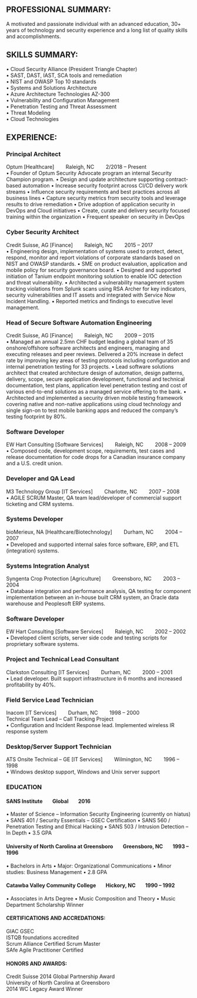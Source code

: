 ## PROFESSIONAL SUMMARY: 
A motivated and passionate individual with an advanced education, 30+ years of technology and security experience and a long list of quality skills and accomplishments.

## SKILLS SUMMARY: 
 
•	Cloud Security Alliance (President Triangle Chapter)  
•	SAST, DAST, IAST, SCA tools and remediation  
•	NIST and OWASP Top 10 standards  
•	Systems and Solutions Architecture  
•	Azure Architecture Technologies AZ-300  
•	Vulnerability and Configuration Management  
•	Penetration Testing and Threat Assessment  
•	Threat Modeling  
•	Cloud Technologies  
 
## EXPERIENCE:
### Principal Architect  			
Optum	[Healthcare]&nbsp;&nbsp;&nbsp;&nbsp;&nbsp;&nbsp;&nbsp;&nbsp;Raleigh, NC&nbsp;&nbsp;&nbsp;&nbsp;&nbsp;&nbsp;&nbsp;&nbsp;2/2018 – Present  
•	Founder of Optum Security Advocate program an internal Security Champion program. 
•	Design and update architecture supporting contract-based automation
•	Increase security footprint across CI/CD delivery work streams
•	Influence security requirements and best practices across all business lines
•	Capture security metrics from security tools and leverage results to drive remediation
•	Drive adoption of application security in DevOps and Cloud initiatives
•	Create, curate and delivery security focused training within the organization
•	Frequent speaker on security in DevOps

### Cyber Security Architect  
Credit Suisse, AG [Finance]&nbsp;&nbsp;&nbsp;&nbsp;&nbsp;&nbsp;&nbsp;&nbsp;Raleigh, NC&nbsp;&nbsp;&nbsp;&nbsp;&nbsp;&nbsp;&nbsp;&nbsp;2015 – 2017  
•	Engineering design, implementation of systems used to protect, detect, respond, monitor and report violations of corporate standards based on NIST and OWASP standards.
•	SME on product evaluation, application and mobile policy for security governance board. 
•	Designed and supported initiation of Tanium endpoint monitoring solution to enable IOC detection and threat vulnerability.
•	Architected a vulnerability management system tracking violations from Splunk scans using RSA Archer for key indicators, security vulnerabilities and IT assets and integrated with Service Now Incident Handling. 
•	Reported metrics and findings to executive level management. 

### Head of Secure Software Automation Engineering  
Credit Suisse, AG  [Finance]&nbsp;&nbsp;&nbsp;&nbsp;&nbsp;&nbsp;&nbsp;&nbsp;Raleigh, NC&nbsp;&nbsp;&nbsp;&nbsp;&nbsp;&nbsp;&nbsp;&nbsp;2009 – 2015  
•	Managed an annual 2.5mn CHF budget leading a global team of 35 onshore/offshore software architects and engineers, managing and executing releases and peer reviews. Delivered a 20% increase in defect rate by improving key areas of testing protocols including configuration and internal penetration testing for 33 projects. 
•	Lead software solutions architect that created architecture design of automation, design patterns, delivery, scope, secure application development, functional and technical documentation, test plans, application level penetration testing and cost of various end-to-end solutions as a managed service offering to the bank. 
•	Architected and implemented a security driven mobile testing framework covering native and non-native applications using cloud technology and single sign-on to test mobile banking apps and reduced the company’s testing footprint by 80%. 

### Software Developer  
EW Hart Consulting   [Software Services]&nbsp;&nbsp;&nbsp;&nbsp;&nbsp;&nbsp;&nbsp;&nbsp;Raleigh, NC&nbsp;&nbsp;&nbsp;&nbsp;&nbsp;&nbsp;&nbsp;&nbsp;2008 – 2009  
•	Composed code, development scope, requirements, test cases and release documentation for code drops for a Canadian insurance company and a U.S. credit union.

### Developer and QA Lead  
M3 Technology Group  [IT Services]&nbsp;&nbsp;&nbsp;&nbsp;&nbsp;&nbsp;&nbsp;&nbsp;Charlotte, NC&nbsp;&nbsp;&nbsp;&nbsp;&nbsp;&nbsp;&nbsp;&nbsp;2007 – 2008    
•	AGILE SCRUM Master, QA team lead/developer of commercial support ticketing and CRM systems.  

### Systems Developer  
bioMerieux, NA   [Healthcare/Biotechnology]&nbsp;&nbsp;&nbsp;&nbsp;&nbsp;&nbsp;&nbsp;&nbsp;Durham, NC&nbsp;&nbsp;&nbsp;&nbsp;&nbsp;&nbsp;&nbsp;&nbsp;2004 – 2007    
•	Developed and supported internal sales force software, ERP, and ETL (integration) systems.    

### Systems Integration Analyst  
Syngenta Crop Protection   [Agriculture]&nbsp;&nbsp;&nbsp;&nbsp;&nbsp;&nbsp;&nbsp;&nbsp;Greensboro, NC&nbsp;&nbsp;&nbsp;&nbsp;&nbsp;&nbsp;&nbsp;&nbsp;2003 – 2004  
•	Database integration and performance analysis, QA testing for component implementation between an in-house built CRM system, an Oracle data warehouse and Peoplesoft ERP systems.  

### Software Developer  
EW Hart Consulting    [Software Services]&nbsp;&nbsp;&nbsp;&nbsp;&nbsp;&nbsp;&nbsp;&nbsp;Raleigh, NC&nbsp;&nbsp;&nbsp;&nbsp;&nbsp;&nbsp;&nbsp;&nbsp;2002 – 2002  
•	Developed client scripts, server side code and testing scripts for proprietary software systems.  

### Project and Technical Lead Consultant    
Clarkston Consulting   [IT Services]&nbsp;&nbsp;&nbsp;&nbsp;&nbsp;&nbsp;&nbsp;&nbsp;Durham, NC&nbsp;&nbsp;&nbsp;&nbsp;&nbsp;&nbsp;&nbsp;&nbsp;2000 – 2001  
•	Lead developer. Built support infrastructure in 6 months and increased profitability by 40%.  

### Field Service Lead Technician   
Inacom   [IT Services]&nbsp;&nbsp;&nbsp;&nbsp;&nbsp;&nbsp;&nbsp;&nbsp;Durham, NC&nbsp;&nbsp;&nbsp;&nbsp;&nbsp;&nbsp;&nbsp;&nbsp;1998 – 2000  
Technical Team Lead – Call Tracking Project  
•	Configuration and Incident Response lead. Implemented wireless IR response system  

### Desktop/Server Support Technician   
ATS Onsite Technical – GE  [IT Services]&nbsp;&nbsp;&nbsp;&nbsp;&nbsp;&nbsp;&nbsp;&nbsp;Wilmington, NC&nbsp;&nbsp;&nbsp;&nbsp;&nbsp;&nbsp;&nbsp;&nbsp;1996 – 1998    
•	Windows desktop support, Windows and Unix server support   

### EDUCATION
#### SANS Institute&nbsp;&nbsp;&nbsp;&nbsp;&nbsp;&nbsp;&nbsp;&nbsp;Global&nbsp;&nbsp;&nbsp;&nbsp;&nbsp;&nbsp;&nbsp;&nbsp;2016
•	Master of Science – Information Security Engineering (currently on hiatus)
•	SANS 401 / Security Essentials – GSEC Certification
•	SANS 560 / Penetration Testing and Ethical Hacking
•	SANS 503 / Intrusion Detection – In Depth
•	3.5 GPA

#### University of North Carolina at Greensboro&nbsp;&nbsp;&nbsp;&nbsp;&nbsp;&nbsp;&nbsp;&nbsp;Greensboro, NC&nbsp;&nbsp;&nbsp;&nbsp;&nbsp;&nbsp;&nbsp;&nbsp;1993 – 1996  
•	Bachelors in Arts
•	Major: Organizational Communications
•	Minor studies: Business Management
•	2.8 GPA

#### Catawba Valley Community College&nbsp;&nbsp;&nbsp;&nbsp;&nbsp;&nbsp;&nbsp;&nbsp;Hickory, NC&nbsp;&nbsp;&nbsp;&nbsp;&nbsp;&nbsp;&nbsp;&nbsp;1990 – 1992  
•	Associates in Arts Degree
•	Music Composition and Theory
•	Music Department Scholarship Winner


#### CERTIFICATIONS AND ACCREDATIONS:&nbsp;&nbsp;&nbsp;&nbsp;&nbsp;&nbsp;&nbsp;&nbsp;&nbsp;&nbsp;&nbsp;&nbsp;&nbsp;&nbsp;&nbsp;&nbsp;             
GIAC GSEC  
ISTQB foundations accredited  
Scrum Alliance Certified Scrum Master  
SAfe Agile Practitioner Certified  

#### HONORS AND AWARDS:  
Credit Suisse 2014 Global Partnership Award  
University of North Carolina at Greensboro  
2014 WC Legacy Award Winner
